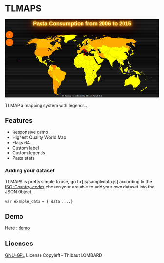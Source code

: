 # TLMAPS
![image](https://raw.githubusercontent.com/ctrlfagency/pasta/master/pasta/images/map.png)

TLMAP a mapping system with legends.. 
## Features
* Responsive demo
* Highest Quality World Map
* Flags 64
* Custom label
* Custom legends
* Pasta stats

### Adding your dataset 
TLMAPS is pretty simple to use, go to [js/sampledata.js] according to the [ISO-Country-codes] chosen your are able to add your own dataset into the JSON Object.
```sh
var example_data = { data ....}
```
## Demo
Here : [demo]

## Licenses
[GNU-GPL] License
Copyleft - Thibaut LOMBARD


[comment]: #
   [ISO-Country-codes]: <https://en.wikipedia.org/wiki/ISO_3166-1_alpha-2>
   [demo]: <https://ctrlfagency.com/pasta/>
   [GNU-GPL]: <https://www.gnu.org/licenses/licenses.fr.html>
